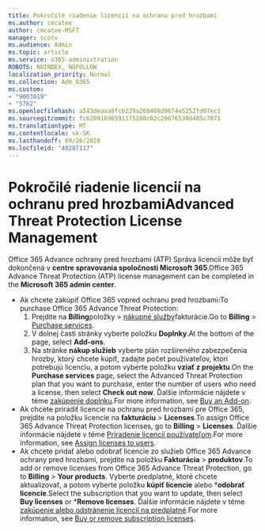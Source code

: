 ```yaml
---
title: Pokročilé riadenie licencií na ochranu pred hrozbami
ms.author: cmcatee
author: cmcatee-MSFT
manager: scotv
ms.audience: Admin
ms.topic: article
ms.service: o365-administration
ROBOTS: NOINDEX, NOFOLLOW
localization_priority: Normal
ms.collection: Adm_O365
ms.custom:
- "9003019"
- "5782"
ms.openlocfilehash: a543deaaa0fcb229a260468d9674e5252fd07ec1
ms.sourcegitcommit: fc62091696591175280c02c29876530d485c7871
ms.translationtype: MT
ms.contentlocale: sk-SK
ms.lasthandoff: 09/26/2020
ms.locfileid: "48287117"
---
```

# <a name="advanced-threat-protection-license-management"></a><span data-ttu-id="d57c9-102">Pokročilé riadenie licencií na ochranu pred hrozbami</span><span class="sxs-lookup"><span data-stu-id="d57c9-102">Advanced Threat Protection License Management</span></span>

<span data-ttu-id="d57c9-103">Office 365 Advance ochrany pred hrozbami (ATP) Správa licencií môže byť dokončená v  **centre spravovania spoločnosti Microsoft 365**.</span><span class="sxs-lookup"><span data-stu-id="d57c9-103">Office 365 Advance Threat Protection (ATP) license management can be completed in the  **Microsoft 365 admin center**.</span></span>

- <span data-ttu-id="d57c9-104">Ak chcete zakúpiť Office 365 vopred ochranu pred hrozbami:</span><span class="sxs-lookup"><span data-stu-id="d57c9-104">To purchase Office 365 Advance Threat Protection:</span></span>
    1. <span data-ttu-id="d57c9-105">Prejdite na **Billing**položky  >  [nákupné služby](https://go.microsoft.com/fwlink/p/?linkid=868433)fakturácie.</span><span class="sxs-lookup"><span data-stu-id="d57c9-105">Go to **Billing** > [Purchase services](https://go.microsoft.com/fwlink/p/?linkid=868433).</span></span>
    2. <span data-ttu-id="d57c9-106">V dolnej časti stránky vyberte položku **Doplnky**.</span><span class="sxs-lookup"><span data-stu-id="d57c9-106">At the bottom of the page, select **Add-ons**.</span></span>
    3. <span data-ttu-id="d57c9-107">Na stránke **nákup služieb** vyberte plán rozšíreného zabezpečenia hrozby, ktorý chcete kúpiť, zadajte počet používateľov, ktorí potrebujú licenciu, a potom vyberte položku **vziať z projektu**.</span><span class="sxs-lookup"><span data-stu-id="d57c9-107">On the **Purchase services** page, select the Advanced Threat Protection plan that you want to purchase, enter the number of users who need a license, then select **Check out now**.</span></span> <span data-ttu-id="d57c9-108">Ďalšie informácie nájdete v téme [zakúpenie doplnku](https://docs.microsoft.com/microsoft-365/commerce/buy-or-edit-an-add-on).</span><span class="sxs-lookup"><span data-stu-id="d57c9-108">For more information, see [Buy an Add-on](https://docs.microsoft.com/microsoft-365/commerce/buy-or-edit-an-add-on).</span></span>
- <span data-ttu-id="d57c9-109">Ak chcete priradiť licencie na ochranu pred hrozbami pre Office 365, prejdite na položku licencie na **fakturáciu**  >  **Licenses**.</span><span class="sxs-lookup"><span data-stu-id="d57c9-109">To assign Office 365 Advance Threat Protection licenses, go to **Billing** > **Licenses**.</span></span> <span data-ttu-id="d57c9-110">Ďalšie informácie nájdete v téme [Priradenie licencií používateľom](https://docs.microsoft.com/microsoft-365/admin/manage/assign-licenses-to-users).</span><span class="sxs-lookup"><span data-stu-id="d57c9-110">For more information, see [Assign licenses to users](https://docs.microsoft.com/microsoft-365/admin/manage/assign-licenses-to-users).</span></span>
- <span data-ttu-id="d57c9-111">Ak chcete pridať alebo odobrať licencie zo služieb Office 365 Advance ochrany pred hrozbami, prejdite na položku **Fakturácia**  >  **produktov**.</span><span class="sxs-lookup"><span data-stu-id="d57c9-111">To add or remove licenses from Office 365 Advance Threat Protection, go to **Billing** > **Your products**.</span></span> <span data-ttu-id="d57c9-112">Vyberte predplatné, ktoré chcete aktualizovať, a potom vyberte položku **kúpiť licencie** alebo \***odobrať licencie**.</span><span class="sxs-lookup"><span data-stu-id="d57c9-112">Select the subscription that you want to update, then select **Buy licenses** or \***Remove licenses**.</span></span> <span data-ttu-id="d57c9-113">Ďalšie informácie nájdete v téme [zakúpenie alebo odstránenie licencií na predplatné](https://docs.microsoft.com/microsoft-365/commerce/licenses/buy-licenses).</span><span class="sxs-lookup"><span data-stu-id="d57c9-113">For more information, see [Buy or remove subscription licenses](https://docs.microsoft.com/microsoft-365/commerce/licenses/buy-licenses).</span></span>